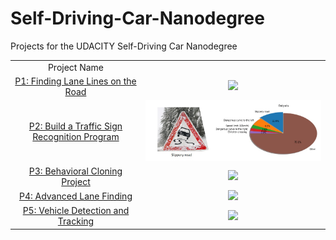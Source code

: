 # Self-Driving-Car-Nanodegree
Projects for the UDACITY Self-Driving Car Nanodegree

<table>
  <tr>
    <td align="center">Project Name</td>
  </tr>
  <tr>
    <td align="center"><a href="./P1-Finding-Lanes">P1: Finding Lane Lines on the Road</a></td>
    <td align="center"><img src="./P1-Finding-Lanes/assets/solidYellowLeft.gif?raw=true" width="500"></td>
  </tr>
  <tr>
    <td align="center"><a href="./P2-Traffic-Sign-Recognition">P2: Build a Traffic Sign Recognition Program</a></td>
    <td align="center"><img src="./P2-Traffic-Sign-Recognition/assets/result2.jpg" width="500"></td>
  </tr>
  <tr>
    <td align="center"><a href="./P3-Behavioral-Cloning">P3: Behavioral Cloning Project</a></td>
    <td align="center"><img src="./P3-Behavioral-Cloning/assets/track2.gif?raw=true" width="500"></td>
  </tr>
  <tr>
    <td align="center"><a href="./P4-Advanced-Lane-Finding">P4: Advanced Lane Finding</a></td>
    <td align="center"><img src="./P4-Advanced-Lane-Finding/assets/project_video.gif?raw=true" width="500"></td>
  </tr>
  <tr>
    <td align="center"><a href="./P5-Vehicle-Detection">P5: Vehicle Detection and Tracking</a></td>
    <td align="center"><img src="./P5-Vehicle-Detection/assets/project_video.gif?raw=true" width="500"></td>
  </tr>
</table>
